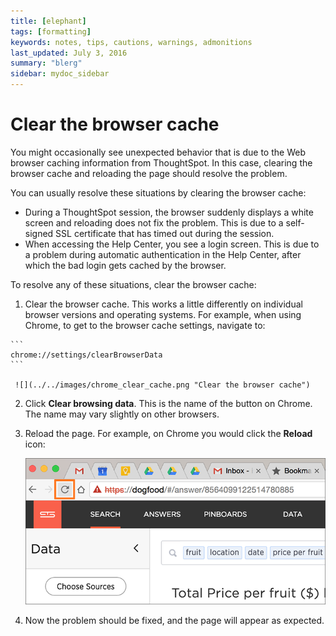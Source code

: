 ```yaml
---
title: [elephant]
tags: [formatting]
keywords: notes, tips, cautions, warnings, admonitions
last_updated: July 3, 2016
summary: "blerg"
sidebar: mydoc_sidebar
---
```

# Clear the browser cache

You might occasionally see unexpected behavior that is due to the Web browser caching information from ThoughtSpot. In this case, clearing the browser cache and reloading the page should resolve the problem.

You can usually resolve these situations by clearing the browser cache:

-   During a ThoughtSpot session, the browser suddenly displays a white screen and reloading does not fix the problem. This is due to a self-signed SSL certificate that has timed out during the session.
-   When accessing the Help Center, you see a login screen. This is due to a problem during automatic authentication in the Help Center, after which the bad login gets cached by the browser.

To resolve any of these situations, clear the browser cache:

1.   Clear the browser cache. This works a little differently on individual browser versions and operating systems. For example, when using Chrome, to get to the browser cache settings, navigate to:

    ```
    chrome://settings/clearBrowserData
    ```

     ![](../../images/chrome_clear_cache.png "Clear the browser cache") 

2.   Click **Clear browsing data**. This is the name of the button on Chrome. The name may vary slightly on other browsers. 
3.   Reload the page. For example, on Chrome you would click the **Reload** icon:

     ![](../../images/browser_reload.png "Reload the page") 

4.   Now the problem should be fixed, and the page will appear as expected. 

